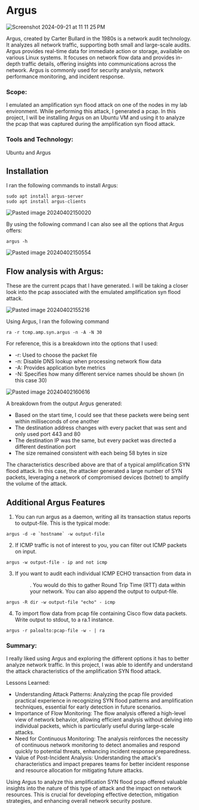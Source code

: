 # Argus

![Screenshot 2024-09-21 at 11 11 25 PM](https://github.com/user-attachments/assets/60f8ce3e-3889-4477-a71c-4d69f28b0161)

Argus, created by Carter Bullard in the 1980s is a network audit technology. It analyzes all network traffic, supporting both small and large-scale audits. Argus provides real-time data for immediate action or storage, available on various Linux systems. It focuses on network flow data and provides in-depth traffic details, offering insights into communications across the network. Argus is commonly used for security analysis, network performance monitoring, and incident response.

### Scope:
I emulated an amplification syn flood attack on one of the nodes in my lab environment. While performing this attack, I generated a pcap. In this project, I will be installing Argus on an Ubuntu VM and using it to analyze the pcap that was captured during the amplification syn flood attack. 

### Tools and Technology:
Ubuntu and Argus

## Installation 

I ran the following commands to install Argus:

```
sudo apt install argus-server  
sudo apt install argus-clients
```

![Pasted image 20240402150020](https://github.com/lm3nitro/Projects/assets/55665256/77382312-bc0f-4206-a883-967d9db44de0)

By using the following command I can also see all the options that Argus offers:

```
argus -h 
```

![Pasted image 20240402150554](https://github.com/lm3nitro/Projects/assets/55665256/c38447ee-365f-42dc-866b-cc011e03d9e5)

## Flow analysis with Argus:

These are the current pcaps that I have generated. I will be taking a closer look into the pcap associated with the emulated amplification syn flood attack. 

![Pasted image 20240402155216](https://github.com/lm3nitro/Projects/assets/55665256/160f952f-5798-42e5-892e-8ec5064f336b)

Using Argus, I ran the following command

```
ra -r tcmp.amp.syn.argus -n -A -N 30
```
For reference, this is a breakdown into the options that I used:

+ -r: Used to choose the packet file
+ -n: Disable DNS lookup when processing network flow data
+ -A: Provides application byte metrics
+ -N: Specifies how many different service names should be shown (in this case 30)
  
![Pasted image 20240402160616](https://github.com/lm3nitro/Projects/assets/55665256/53649c0f-2b1e-4080-8505-0730f9205f96)

A breakdown from the output Argus generated:
+ Based on the start time, I could see that these packets were being sent within milliseconds of one another
+ The destination address changes with every packet that was sent and only used port 443 and 80
+ The destination IP was the same, but every packet was directed a different destination port
+ The size remained consistent with each being 58 bytes in size

The characteristics described above are that of a typical amplification SYN flood attack. In this case, the attacker generated a large number of SYN packets, leveraging a network of compromised devices (botnet) to amplify the volume of the attack. 

## Additional Argus Features

1. You can run argus as a daemon, writing all its transaction status reports to output-file. This is the typical mode:

```
argus -d -e `hostname` -w output-file
```

2. If ICMP traffic is not of interest to you, you can filter out ICMP packets on input.

```
argus -w output-file - ip and not icmp
```

3. If you want to audit each individual ICMP ECHO transaction from data in <dir>. You would do this to gather Round Trip Time (RTT) data within your network. You can also append the output to output-file.

```
argus -R dir -w output-file "echo" - icmp
```

4. To import flow data from pcap file containing Cisco flow data packets. Write output to stdout, to a ra.1 instance.
   
```
argus -r paloalto:pcap-file -w - | ra 
```

### Summary:

I really liked using Argus and exploring the different options it has to better analyze network traffic. In this project, I was able to identify and understand the attack characteristics of the amplification SYN flood attack. 

Lessons Learned:

+ Understanding Attack Patterns: Analyzing the pcap file provided practical experience in recognizing SYN flood patterns and amplification techniques, essential for early detection in future scenarios.
+ Importance of Flow Monitoring: The flow analysis offered a high-level view of network behavior, allowing efficient analysis without delving into individual packets, which is particularly useful during large-scale attacks.
+ Need for Continuous Monitoring: The analysis reinforces the necessity of continuous network monitoring to detect anomalies and respond quickly to potential threats, enhancing incident response preparedness.
+ Value of Post-Incident Analysis: Understanding the attack's characteristics and impact prepares teams for better incident response and resource allocation for mitigating future attacks.

Using Argus to analyze this amplification SYN flood pcap offered valuable insights into the nature of this type of attack and the impact on network resources. This is crucial for developing effective detection, mitigation strategies, and enhancing overall network security posture.
